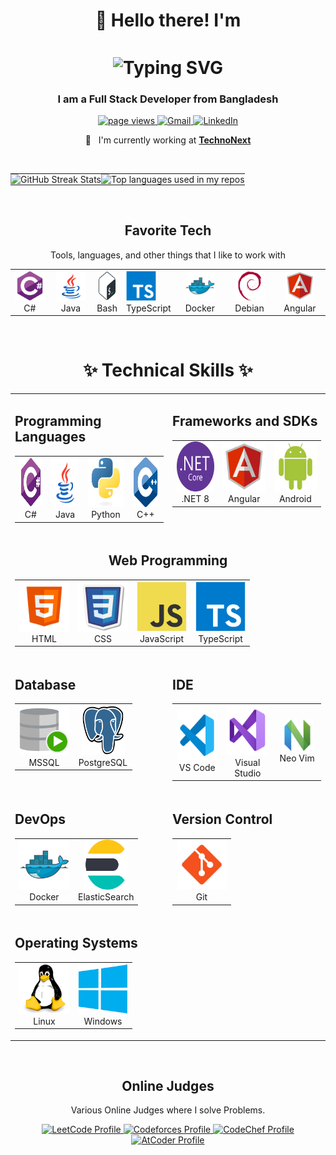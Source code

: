 <h1 align="center" style="display: flex; justify-content: center; align-items: center; gap: 10px;">
  👋 Hello there! I'm 
</h1>
<h1 align="center">
     <img src="https://readme-typing-svg.demolab.com?font=Fira+Code&weight=600&size=30&pause=1000&color=DC143C&center=true&vCenter=true&width=435&lines=Sajidul+Islam" alt="Typing SVG" style="vertical-align: middle;">
</h1>

<h3 align="center">I am a Full Stack Developer from Bangladesh</h3>

<p align="center">
  <a href="https://github.com/sajid-777/sajid-777">
    <img src="https://komarev.com/ghpvc/?username=sajid-777" alt="page views" />
  </a>
  <a href="mailto:sajidul.saif.71@gmail.com">
    <img src="https://img.shields.io/badge/Gmail-D14836?style=flat&logo=gmail&logoColor=white" alt="Gmail" />
  </a>
  <a href="https://www.linkedin.com/in/saif365">
    <img src="https://img.shields.io/badge/LinkedIn-0077B5?style=flat&logo=linkedin&logoColor=white" alt="LinkedIn" />
  </a>
</p>

<div align="center">

:office: &nbsp; I'm currently working at **[TechnoNext]**

</div>

<br>

<table>
  <tr>
    <td align="left" style="padding: 0;">
      <img src="https://github-readme-streak-stats.herokuapp.com?user=sajid-777&theme=darcula&hide_border=true&background=FFFFFF00&card_width=400" alt="GitHub Streak Stats" />
    </td>
    <td align="right" style="padding: 0;">
      <img width="" src="https://github-readme-stats.vercel.app/api/top-langs/?username=sajid-777&layout=compact&hide_title=1&card_width=400" alt="Top languages used in my repos" />
    </td>
  </tr>
</table>

<br>

<h2 align="center">Favorite Tech</h2>

<p align="center">Tools, languages, and other things that I like to work with </p>

<table align="center">
  <tr>
    <td align="center" width="96">
      <a >
        <img src="./img/csharp-original.svg" width="48" height="48" alt="c#" />
      </a>
      <br>C#
    </td>
    <td align="center" width="96">
      <a>
        <img src="./img/icons8-java.svg" width="48" height="48" alt="java" />
      </a>
      <br>Java
    </td>
    <td>
      <a href="#macropower-tech">
        <img src="./img/Bash.svg" width="48" height="48" alt="Bash" />
      </a>
      <br>Bash
    </td>
    <td>
      <a >
        <img src="./img/typescript-original.svg" width="48" height="48" alt="TypeScript" />
      </a>
      <br>TypeScript
    </td>
    <td align="center" width="96"> 
      <a >
        <img src="./img/docker-original.svg" width="48" height="48" alt="Docker" />
      </a>
      <br>Docker
    </td>
    <td align="center"  width="96">
      <a >
        <img src="./img/debian-original.svg" width="48" height="48" alt="Debian" />
      </a>
      <br>Debian
    </td>
    <td align="center" width="96">
      <a  >
        <img src="./img/icons8-angular.svg" width="48" height="48" alt="Angular" />
      </a>
      <br>Angular
    </td>
  </tr>
</table>

<br>

<!-- Temporary  -->
<h1 align="center" id="technical-skills">
  ✨ Technical Skills ✨
</h1>

<table align="center">
  <tr>
    <td align="center" valign="top" width="50%">
      <h2 align="left" id="programming-languages">Programming Languages</h2>
      <table>
        <tr>
          <td align="center" width="80">
            <a href="#programming-languages">
              <img src="./img/csharp-original.svg" width="80" height="80" alt="C#" />
            </a>
            <br>C#
          </td>
          <td align="center" width="80">
            <a href="#programming-languages">
              <img src="./img/icons8-java.svg" width="80" height="80" alt="Java" />
            </a>
            <br>Java
          </td>
          <td align="center" width="80">
            <a href="#programming-languages">
              <img src="./img/python-original.svg" width="80" height="80" alt="Python" />
            </a>
            <br>Python
          </td>
          <td align="center" width="80">
            <a href="#programming-languages">
              <img src="./img/C++ (CPlusPlus).svg" width="80" height="80" alt="C++" />
            </a>
            <br>C++
          </td>
        </tr>
      </table>
    </td>
    <td align="center" valign="top" width="50%">
      <h2 align="left" id="framework-sdk">Frameworks and SDKs</h2>
      <table>
        <tr>
          <td align="center" width="80">
            <a href="#framework-sdk">
              <img src="./img/NET core.svg" width="80" height="80" alt=".NET 8" />
            </a>
            <br>.NET 8
          </td>
          <td align="center" width="80">
            <a href="#framework-sdk">
              <img src="./img/icons8-angular.svg" width="80" height="80" alt="Angular" />
            </a>
            <br>Angular
          </td>
          <td align="center" width="80">
            <a href="#framework-sdk">
              <img src="./img/Android.svg" width="80" height="80" alt="Android" />
            </a>
            <br>Android
          </td>
        </tr>
      </table>
    </td>
  </tr>
  <tr>
    <td colspan="2" align="center" valign="top" width="100%">
      <h2 align="center" id="web-programming">Web Programming</h2>
      <table>
        <tr>
          <td align="center" width="80">
            <a href="#web-programming">
              <img src="./img/icons8-html.svg" width="80" height="80" alt="HTML" />
            </a>
            <br>HTML
          </td>
          <td align="center" width="80">
            <a href="#web-programming">
              <img src="./img/icons8-css.svg" width="80" height="80" alt="CSS" />
            </a>
            <br>CSS
          </td>
          <td align="center" width="80">
            <a href="#web-programming">
              <img src="./img/javascript-original.svg" width="80" height="80" alt="JavaScript" />
            </a>
            <br>JavaScript
          </td>
          <td align="center" width="80">
            <a href="#web-programming">
              <img src="./img/typescript-original.svg" width="80" height="80" alt="TypeScript" />
            </a>
            <br>TypeScript
          </td>
        </tr>
      </table>
    </td>
  </tr>
  <tr>
    <td align="center" valign="top" width="50%">
      <h2 align="left" id="database">Database</h2>
      <table>
        <tr>
          <td align="center" width="80">
            <a href="#database">
              <img src="./img/SQL Developer.svg" width="80" height="80" alt="MSSQL" />
            </a>
            <br>MSSQL
          </td>
          <td align="center" width="80">
            <a href="#database">
              <img src="./img/PostgresSQL.svg" width="70" height="80" alt="PostgreSQL" />
            </a>
            <br>PostgreSQL
          </td>
        </tr>
      </table>
    </td>
    <td align="center" valign="top" width="50%">
      <h2 align="left" id="web-programming">IDE</h2>
      <table>
        <tr>
          <td align="center" width="80">
            <a href="#web-programming">
              <img src="./img/icons8-vs-code.svg" width="80" height="80" alt="vs code" />
            </a>
            <br>VS Code
          </td>
          <td align="center" width="80">
            <a href="#web-programming">
              <img src="./img/icons8-visual-studio.svg" width="80" height="80" alt="VS" />
            </a>
            <br>Visual Studio
          </td>
          <td align="center" width="80">
            <a href="#web-programming" width="80" height="80">
              <img src="./img/neovimio-icon.svg" width="50" height="50" alt="NeoVIm" />
            </a>
            <br>Neo Vim
          </td>
        </tr>
      </table>
    </td>
  </tr>
  <tr>
    <td align="center" valign="top" width="50%">
      <h2 align="left" id="devops">DevOps</h2>
      <table>
        <tr>
          <td align="center" width="80">
            <a href="#devops">
              <img src="./img/docker-original.svg" width="80" height="80" alt="Docker" />
            </a>
            <br>Docker
          </td>
          <td align="center" width="80">
            <a href="#devops">
              <img src="./img/Elastic Search.svg" width="70" height="80" alt="ElasticSearch" />
            </a>
            <br>ElasticSearch
          </td>
        </tr>
      </table>
    </td>
    <td align="center" valign="top" width="50%">
      <h2 align="left" id="version-control">Version Control</h2>
      <table>
        <tr>
          <td align="center" width="80">
            <a href="#version-control">
              <img src="./img/icons8-git.svg" width="80" height="80" alt="Git" />
            </a>
            <br>Git
          </td>
        </tr>
      </table>
    </td>
  </tr>
  <tr>
    <td align="center" valign="top" colspan="2">
      <h2 align="left" id="operating-systems">Operating Systems</h2>
      <table>
        <tr>
          <td align="center" width="80">
            <a href="#operating-systems">
              <img src="./img/Linux.svg" width="80" height="80" alt="Linux" />
            </a>
            <br>Linux
          </td>
          <td align="center" width="80">
            <a href="#operating-systems">
              <img src="./img/Windows 8.svg" width="80" height="80" alt="Windows" />
            </a>
            <br>Windows
          </td>
        </tr>
      </table>
    </td>
  </tr>
</table>

<br>

<!-- Programming Profiles -->

<h2 align="center" id="macropower-tech">Online Judges</h2>

<p align="center">Various Online Judges where I solve Problems.</p>
<div align="center">
<a href="https://leetcode.com/u/qWERTYx86/" target="_blank">
    <img src="https://img.shields.io/badge/LeetCode-orange?style=flat&logo=leetcode&logoColor=white" alt="LeetCode Profile" />
  </a>
  <a href="https://codeforces.com/profile/qWERTYx86" target="_blank">
    <img src="https://img.shields.io/badge/Codeforces-blue?style=flat&logo=codeforces&logoColor=white" alt="Codeforces Profile" />
  </a>
  <a href="https://www.codechef.com/users/your-username" target="_blank">
    <img src="https://img.shields.io/badge/CodeChef-brown?style=flat&logo=codechef&logoColor=white" alt="CodeChef Profile" />
  </a>
  <a href="https://atcoder.jp/users/qWERTYx86" target="_blank">
    <img src="https://img.shields.io/badge/AtCoder-yellow?style=flat&logo=atcoder&logoColor=white" alt="AtCoder Profile" />
</a>
</div>

<!-- prettier-ignore-start -->
<!-- prettier-ignore-end -->

<!-- links -->

[TechnoNext]: https://www.technonext.com "Technonext Website"
[linkedin]: https://www.linkedin.com/in/saif365 "Sajidul Islam LinkedIn"
